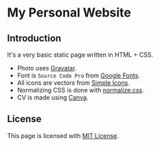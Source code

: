 # My Personal Website

## Introduction

It's a very basic static page written in HTML + CSS.

* Photo uses [Gravatar](https://gravatar.com).
* Font is `Source Code Pro` from [Google Fonts](https://fonts.google.com).
* All icons are vectors from [Simple Icons](https://simpleicons.org).
* Normalizing CSS is done with [normalize.css](https://github.com/necolas/normalize.css).
* CV is made using [Canva](https://www.canva.com).

## License

This page is licensed with [MIT License](LICENSE.md).